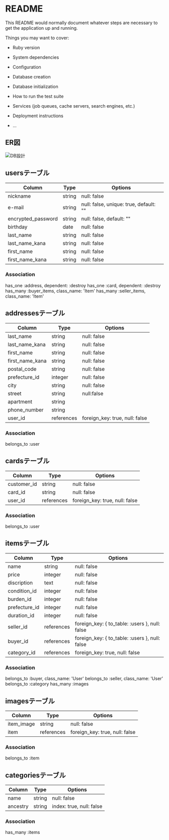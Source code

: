 # README

This README would normally document whatever steps are necessary to get the
application up and running.

Things you may want to cover:

* Ruby version

* System dependencies

* Configuration

* Database creation

* Database initialization

* How to run the test suite

* Services (job queues, cache servers, search engines, etc.)

* Deployment instructions

* ...

## ER図
![DB設計](https://user-images.githubusercontent.com/62594253/80512101-f8897580-89b7-11ea-9714-9aa2f90067cf.jpeg)

## usersテーブル
|Column|Type|Options|
|------|----|-------|
|nickname|string|null: false|
|e-mail|string|null: false, unique: true, default: ""|
|encrypted_password|string|null: false, default: ""|
|birthday|date|null: false|
|last_name|string|null: false|
|last_name_kana|string|null: false|
|first_name|string|null: false|
|first_name_kana|string|null: false|
### Association
has_one :address, dependent: :destroy
has_one :card, dependent: :destroy
has_many :buyer_items, class_name: 'Item'
has_many :seller_items, class_name: 'Item'

## addressesテーブル
|Column|Type|Options|
|------|----|-------|
|last_name|string|null: false|
|last_name_kana|string|null: false|
|first_name|string|null: false|
|first_name_kana|string|null: false|
|postal_code|string|null: false|
|prefecture_id|integer|null: false|
|city|string|null: false|
|street|string|null:false|
|apartment|string||
|phone_number|string||
|user_id|references|foreign_key: true, null: false|
### Association
belongs_to :user

## cardsテーブル
|Column|Type|Options|
|------|----|-------|
|customer_id|string|null: false|
|card_id|string|null: false|
|user_id|references|foreign_key: true, null: false|
### Association
belongs_to :user

## itemsテーブル
|Column|Type|Options|
|------|----|-------|
|name|string|null: false|
|price|integer|null: false|
|discription|text|null: false|
|condition_id|integer|null: false|
|burden_id|integer|null: false|
|prefecture_id|integer|null: false|
|duration_id|integer|null: false|
|seller_id|references|foreign_key: { to_table: :users }, null: false|
|buyer_id|references|foreign_key: { to_table: :users }, null: false|
|category_id|references|foreign_key: true, null: false|
### Association
belongs_to :buyer, class_name: 'User'
belongs_to :seller, class_name: 'User'
belongs_to :category
has_many :images

## imagesテーブル
|Column|Type|Options|
|------|----|-------|
|item_image|string|null: false|
|item|references|foreign_key: true, null: false|
### Association
belongs_to :item

## categoriesテーブル
|Column|Type|Options|
|------|----|-------|
|name|string|null: false|
|ancestry|string|index: true, null: false|
### Association
has_many :items

